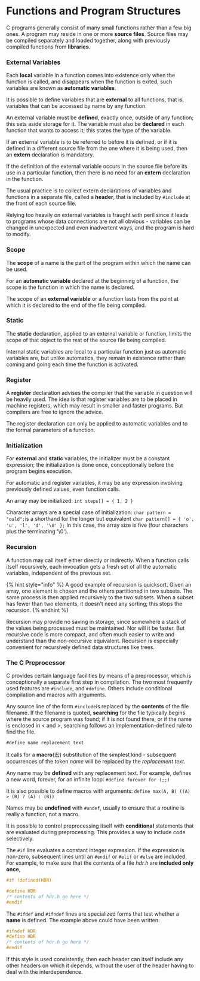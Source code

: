 # Functions and Program Structures

C programs generally consist of many small functions rather than a few big ones. A program may reside in one or more **source files**. Source files may be compiled separately and loaded together, along with previously compiled functions from **libraries**.

### External Variables

Each **local** variable in a function comes into existence only when the function is called, and disappears when the function is exited, such variables are known as **automatic variables**.

It is possible to define variables that are **external** to all functions, that is, variables that can be accessed by name by any function.

An external variable must be **defined**, exactly once, outside of any function; this sets aside storage for it. The variable must also be **declared** in each function that wants to access it; this states the type of the variable.

If an external variable is to be referred to before it is defined, or if it is defined in a different source file from the one where it is being used, then an **extern** declaration is mandatory.

If the definition of the external variable occurs in the source file before its use in a particular function, then there is no need for an **extern** declaration in the function.

The usual practice is to collect extern declarations of variables and functions in a separate file, called a **header**, that is included by `#include` at the front of each source file.

Relying too heavily on external variables is fraught with peril since it leads to programs whose data connections are not all obvious - variables can be changed in unexpected and even inadvertent ways, and the program is hard to modify.

### Scope

The **scope** of a name is the part of the program within which the name can be used.

For an **automatic variable** declared at the beginning of a function, the scope is the function in which the name is declared.

The scope of an **external variable** or a function lasts from the point at which it is declared to the end of the file being compiled. 

### Static

The **static** declaration, applied to an external variable or function, limits the scope of that object to the rest of the source file being compiled.

Internal static variables are local to a particular function just as automatic variables are, but unlike automatics, they remain in existence rather than coming and going each time the function is activated.

### Register

A **register** declaration advises the compiler that the variable in question will be heavily used. The idea is that register variables are to be placed in machine registers, which may result in smaller and faster programs. But compilers are free to ignore the advice.

The register declaration can only be applied to automatic variables and to the formal parameters of a function.

### Initialization

For **external** and **static** variables, the initializer must be a constant expression; the initialization is done once, conceptionally before the program begins execution.

For automatic and register variables, it may be any expression involving previously defined values, even function calls.

An array may be initialized: `int steps[] = { 1, 2 }`

Character arrays are a special case of initialization: `char pattern = "ould";`is a shorthand for the longer but equivalent `char pattern[] = { 'o', 'u', 'l', 'd', '\0' };` In this case, the array size is five \(four characters plus the terminating '\0'\).

### Recursion

A function may call itself either directly or indirectly. When a function calls itself recursively, each invocation gets a fresh set of all the automatic variables, independent of the previous set.

{% hint style="info" %}
A good example of recursion is quicksort. Given an array, one element is chosen and the others partitioned in two subsets. The same process is then applied recursively to the two subsets. When a subset has fewer than two elements, it doesn't need any sorting; this stops the recursion.
{% endhint %}

Recursion may provide no saving in storage, since somewhere a stack of the values being processed must be maintained. Nor will it be faster. But recursive code is more compact, and often much easier to write and understand than the non-recursive equivalent. Recursion is especially convenient for recursively defined data structures like trees.

### The C Preprocessor

C provides certain language facilities by means of a preprocessor, which is conceptionally a separate first step in compilation. The two most frequently used features are `#include`, and `#define`. Others include conditional compilation and macros with arguments.

Any source line of the form `#include`is replaced by the **contents** of the file filename. If the filename is quoted, **searching** for the file typically begins where the source program was found; if it is not found there, or if the name is enclosed in &lt; and &gt;, searching follows an implementation-defined rule to find the file.

`#define name replacement text`

It calls for a **macro**\(宏\) substitution of the simplest kind - subsequent occurrences of the token _name_ will be replaced by the _replacement text_.

Any name may be **defined** with any replacement text. For example, defines a new word, forever, for an infinite loop: `#define forever for (;;)`

It is also possible to define macros with arguments: `define max(A, B) ((A) > (B) ? (A) : (B))`

Names may be **undefined** with `#undef`, usually to ensure that a routine is really a function, not a macro.

It is possible to control preprocessing itself with **conditional** statements that are evaluated during preprocessing. This provides a way to include code selectively.

The `#if` line evaluates a constant integer expression. If the expression is non-zero, subsequent lines until an `#endif` or `#elif` or `#else` are included. For example, to make sure that the contents of a file _hdr.h_ are **included only once**,

```c
#if !defined(HDR)
#define HDR
/* contents of hdr.h go here */
#endif
```

The `#ifdef` and `#ifndef` lines are specialized forms that test whether a **name** is defined. The example above could have been written:

```c
#ifndef HDR
#define HDR
/* contents of hdr.h go here */
#endif
```

If this style is used consistently, then each header can itself include any other headers on which it depends, without the user of the header having to deal with the interdependence.

